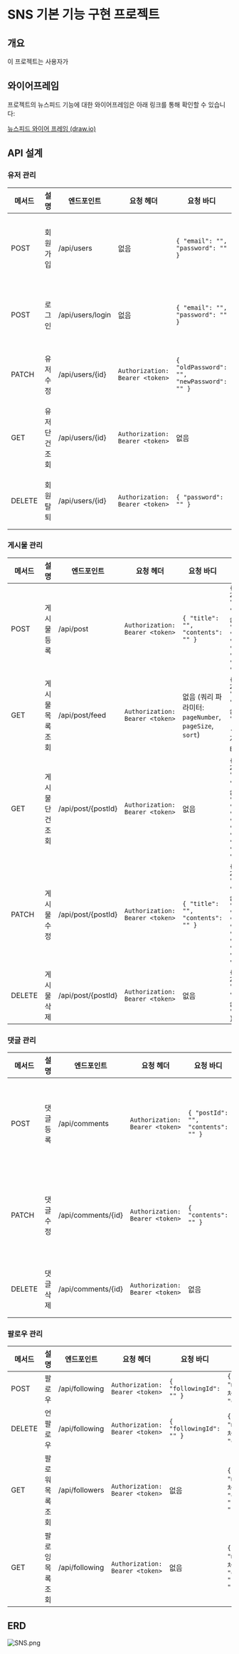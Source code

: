 # SNS 기본 기능 구현 프로젝트

## 개요

이 프로젝트는 사용자가 

## 와이어프레임

프로젝트의 뉴스피드 기능에 대한 와이어프레임은 아래 링크를 통해 확인할 수 있습니다:

[뉴스피드 와이어 프레임 (draw.io)](https://drive.google.com/file/d/1FhLqA07bWjnv6lhmOAaUphb6l33Kne6L/view?usp=sharing)

## API 설계

### 유저 관리

| 메서드 | 설명             | 엔드포인트           | 요청 헤더                             | 요청 바디                                    | 응답 예시                                |
|--------|------------------|----------------------|----------------------------------------|----------------------------------------------|-----------------------------------------|
| POST   | 회원가입         | /api/users           | 없음                                   | `{ "email": "", "password": "" }`            | `{ "code": 200, "message": "정상 처리되었습니다.", "data": { "email": "", "createdAt": "" } }` |
| POST   | 로그인           | /api/users/login     | 없음                                   | `{ "email": "", "password": "" }`            | `{ "code": 200, "message": "정상 처리되었습니다.", "data": { "token": "" } }`                 |
| PATCH  | 유저 수정        | /api/users/{id}      | `Authorization: Bearer <token>`        | `{ "oldPassword": "", "newPassword": "" }`   | `{ "code": 200, "message": "정상 처리되었습니다.", "data": null }`                           |
| GET    | 유저 단건 조회   | /api/users/{id}      | `Authorization: Bearer <token>`        | 없음                                         | `{ "code": 200, "message": "정상 처리되었습니다.", "data": { "email": "", "createdAt": "" } }`|
| DELETE | 회원 탈퇴        | /api/users/{id}      | `Authorization: Bearer <token>`        | `{ "password": "" }`                         | `{ "code": 200, "message": "정상 처리되었습니다.", "data": null }`                           |

### 게시물 관리

| 메서드 | 설명             | 엔드포인트           | 요청 헤더                             | 요청 바디                                    | 응답 예시                                |
|--------|------------------|----------------------|----------------------------------------|----------------------------------------------|-----------------------------------------|
| POST   | 게시물 등록       | /api/post            | `Authorization: Bearer <token>`        | `{ "title": "", "contents": "" }`            | `{ "code": 200, "message": "정상 처리되었습니다.", "data": { "title": "", "contents": "", "email": "", "createdAt": "" } }` |
| GET    | 게시물 목록 조회   | /api/post/feed       | `Authorization: Bearer <token>`        | 없음 (쿼리 파라미터: `pageNumber`, `pageSize`, `sort`) | `{ "code": 200, "message": "정상 처리되었습니다.", "data": { ... } }` (페이지네이션 데이터 포함) |
| GET    | 게시물 단건 조회   | /api/post/{postId}   | `Authorization: Bearer <token>`        | 없음                                         | `{ "code": 200, "message": "정상 처리되었습니다.", "data": { "title": "", "contents": "", "email": "", "createdAt": "", "updatedAt": "" } }` |
| PATCH  | 게시물 수정       | /api/post/{postId}   | `Authorization: Bearer <token>`        | `{ "title": "", "contents": "" }`            | `{ "code": 200, "message": "정상 처리되었습니다.", "data": { "title": "", "contents": "", "email": "", "createdAt": "", "updatedAt": "" } }` |
| DELETE | 게시물 삭제       | /api/post/{postId}   | `Authorization: Bearer <token>`        | 없음                                         | `{ "code": 200, "message": "정상 처리되었습니다.", "data": null }` |

### 댓글 관리

| 메서드 | 설명             | 엔드포인트           | 요청 헤더                             | 요청 바디                                    | 응답 예시                                |
|--------|------------------|----------------------|----------------------------------------|----------------------------------------------|-----------------------------------------|
| POST   | 댓글 등록         | /api/comments        | `Authorization: Bearer <token>`        | `{ "postId": "", "contents": "" }`           | `{ "code": 200, "message": "정상 처리되었습니다.", "data": { "postId": "", "email": "", "contents": "" } }` |
| PATCH  | 댓글 수정         | /api/comments/{id}   | `Authorization: Bearer <token>`        | `{ "contents": "" }`                         | `{ "code": 200, "message": "정상 처리되었습니다.", "data": { "postId": "", "email": "", "contents": "" } }` |
| DELETE | 댓글 삭제         | /api/comments/{id}   | `Authorization: Bearer <token>`        | 없음                                         | `{ "code": 200, "message": "정상 처리되었습니다.", "data": null }` |

### 팔로우 관리

| 메서드 | 설명             | 엔드포인트           | 요청 헤더                             | 요청 바디                                    | 응답 예시                                |
|--------|------------------|----------------------|----------------------------------------|----------------------------------------------|-----------------------------------------|
| POST   | 팔로우            | /api/following       | `Authorization: Bearer <token>`        | `{ "followingId": "" }`                      | `{ "code": 200, "message": "정상 처리되었습니다.", "data": null }`                           |
| DELETE | 언팔로우          | /api/following       | `Authorization: Bearer <token>`        | `{ "followingId": "" }`                      | `{ "code": 200, "message": "정상 처리되었습니다.", "data": null }`                           |
| GET    | 팔로워 목록 조회   | /api/followers       | `Authorization: Bearer <token>`        | 없음                                         | `{ "code": 200, "message": "정상 처리되었습니다.", "data": [ { "followerEmail": "" } ] }`   |
| GET    | 팔로잉 목록 조회   | /api/following       | `Authorization: Bearer <token>`        | 없음                                         | `{ "code": 200, "message": "정상 처리되었습니다.", "data": [ { "followingEmail": "" } ] }`  |

## ERD

![SNS.png](https://prod-files-secure.s3.us-west-2.amazonaws.com/83c75a39-3aba-4ba4-a792-7aefe4b07895/28ffe5ac-e678-4f71-8ce1-cafedf9fe487/44220f79-12b4-4e4f-8e7c-3d8f604b3eb2.png)

